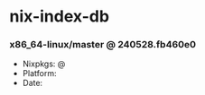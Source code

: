 # nix-index-db
### x86_64-linux/master @ 240528.fb460e0
- Nixpkgs: @[](https://github.com/NixOS/nixpkgs/commit/fb460e0ba0054cd73258bddb2af9e6e6d111bee6)
- Platform: 
- Date: 
